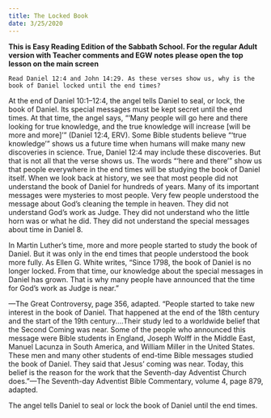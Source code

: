 ```yaml
---
title: The Locked Book
date: 3/25/2020
---
```


 **This is Easy Reading Edition of the Sabbath School. For the regular Adult version with Teacher comments and EGW notes please open the top lesson on the main screen** 

`Read Daniel 12:4 and John 14:29. As these verses show us, why is the book of Daniel locked until the end times?`

At the end of Daniel 10:1–12:4, the angel tells Daniel to seal, or lock, the book of Daniel. Its special messages must be kept secret until the end times. At that time, the angel says, “‘Many people will go here and there looking for true knowledge, and the true knowledge will increase [will be more and more]’” (Daniel 12:4, ERV). Some Bible students believe “‘true knowledge’” shows us a future time when humans will make many new discoveries in science. True, Daniel 12:4 may include these discoveries. But that is not all that the verse shows us. The words “‘here and there’” show us that people everywhere in the end times will be studying the book of Daniel itself. When we look back at history, we see that most people did not understand the book of Daniel for hundreds of years. Many of its important messages were mysteries to most people. Very few people understood the message about God’s cleaning the temple in heaven. They did not understand God’s work as Judge. They did not understand who the little horn was or what he did. They did not understand the special messages about time in Daniel 8.

In Martin Luther’s time, more and more people started to study the book of Daniel. But it was only in the end times that people understood the book more fully. As Ellen G. White writes, “Since 1798, the book of Daniel is no longer locked. From that time, our knowledge about the special messages in Daniel has grown. That is why many people have announced that the time for God’s work as Judge is near.”

—The Great Controversy, page 356, adapted. “People started to take new interest in the book of Daniel. That happened at the end of the 18th century and the start of the 19th century....Their study led to a worldwide belief that the Second Coming was near. Some of the people who announced this message were Bible students in England, Joseph Wolff in the Middle East, Manuel Lacunza in South America, and William Miller in the United States. These men and many other students of end-time Bible messages studied the book of Daniel. They said that Jesus’ coming was near. Today, this belief is the reason for the work that the Seventh-day Adventist Church does.”—The Seventh-day Adventist Bible Commentary, volume 4, page 879, adapted.

The angel tells Daniel to seal or lock the book of Daniel until the end times.
